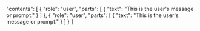 
  "contents": [
    {
      "role": "user",
      "parts": [
        {
          "text": "This is the user's message or prompt."
        }
      ]
    },
     {
      "role": "user",
      "parts": [
        {
          "text": "This is the user's message or prompt."
        }
      ]
    }
  ]
